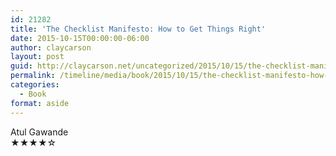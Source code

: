```yaml
---
id: 21282
title: 'The Checklist Manifesto: How to Get Things Right'
date: 2015-10-15T00:00:00-06:00
author: claycarson
layout: post
guid: http://claycarson.net/uncategorized/2015/10/15/the-checklist-manifesto-how-to-get-things-right/
permalink: /timeline/media/book/2015/10/15/the-checklist-manifesto-how-to-get-things-right/
categories:
  - Book
format: aside
---
```

<div class="media-details"></div>

<div class="media-creator">Atul Gawande</div>

<div class="media-rating">★★★★☆</div>